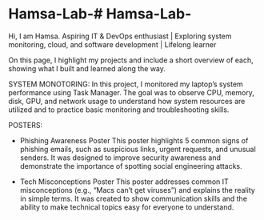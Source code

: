 # Hamsa-Lab-# Hamsa-Lab-
Hi, I am Hamsa. Aspiring IT & DevOps enthusiast | Exploring system monitoring, cloud, and software development | Lifelong learner

On this page, I highlight my projects and include a short overview of each, showing what I built and learned along the way.

SYSTEM MONOTORING:
In this project, I monitored my laptop’s system performance using Task Manager. The goal was to observe CPU, memory, disk, GPU, and network usage to understand how system resources are utilized and to practice basic monitoring and troubleshooting skills.

POSTERS:
* Phishing Awareness Poster
This poster highlights 5 common signs of phishing emails, such as suspicious links, urgent requests, and unusual senders.
It was designed to improve security awareness and demonstrate the importance of spotting social engineering attacks.

* Tech Misconceptions Poster
This poster addresses common IT misconceptions (e.g., “Macs can’t get viruses”) and explains the reality in simple terms.
It was created to show communication skills and the ability to make technical topics easy for everyone to understand.
